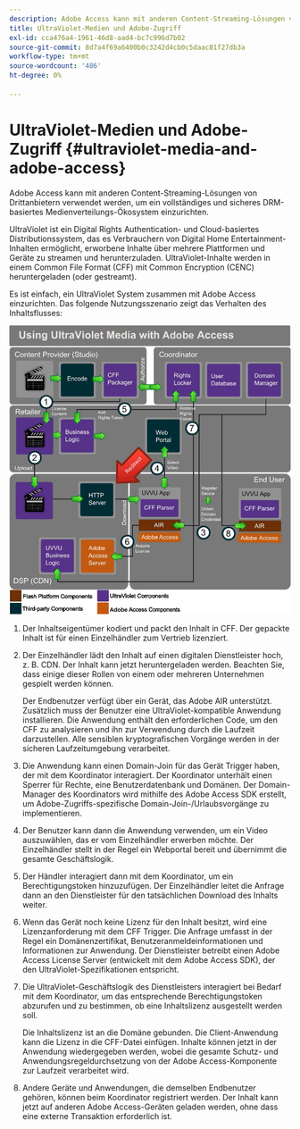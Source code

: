 ```yaml
---
description: Adobe Access kann mit anderen Content-Streaming-Lösungen von Drittanbietern verwendet werden, um ein vollständiges und sicheres DRM-basiertes Medienverteilungs-Ökosystem einzurichten.
title: UltraViolet-Medien und Adobe-Zugriff
exl-id: cca476a4-1961-46d8-aad4-bc7c996d7b02
source-git-commit: 8d7a4f69a6400b0c3242d4cb0c5daac81f27db3a
workflow-type: tm+mt
source-wordcount: '486'
ht-degree: 0%

---
```


# UltraViolet-Medien und Adobe-Zugriff {#ultraviolet-media-and-adobe-access}

Adobe Access kann mit anderen Content-Streaming-Lösungen von Drittanbietern verwendet werden, um ein vollständiges und sicheres DRM-basiertes Medienverteilungs-Ökosystem einzurichten.

UltraViolet ist ein Digital Rights Authentication- und Cloud-basiertes Distributionssystem, das es Verbrauchern von Digital Home Entertainment-Inhalten ermöglicht, erworbene Inhalte über mehrere Plattformen und Geräte zu streamen und herunterzuladen. UltraViolet-Inhalte werden in einem Common File Format (CFF) mit Common Encryption (CENC) heruntergeladen (oder gestreamt).

Es ist einfach, ein UltraViolet System zusammen mit Adobe Access einzurichten. Das folgende Nutzungsszenario zeigt das Verhalten des Inhaltsflusses:

<!--<a id="fig_cxy_dc2_44"></a>-->

![](assets/AdobeUV_web.png)

1. Der Inhaltseigentümer kodiert und packt den Inhalt in CFF. Der gepackte Inhalt ist für einen Einzelhändler zum Vertrieb lizenziert.
1. Der Einzelhändler lädt den Inhalt auf einen digitalen Dienstleister hoch, z. B. CDN. Der Inhalt kann jetzt heruntergeladen werden. Beachten Sie, dass einige dieser Rollen von einem oder mehreren Unternehmen gespielt werden können.

   Der Endbenutzer verfügt über ein Gerät, das Adobe AIR unterstützt. Zusätzlich muss der Benutzer eine UltraViolet-kompatible Anwendung installieren. Die Anwendung enthält den erforderlichen Code, um den CFF zu analysieren und ihn zur Verwendung durch die Laufzeit darzustellen. Alle sensiblen kryptografischen Vorgänge werden in der sicheren Laufzeitumgebung verarbeitet.
1. Die Anwendung kann einen Domain-Join für das Gerät Trigger haben, der mit dem Koordinator interagiert. Der Koordinator unterhält einen Sperrer für Rechte, eine Benutzerdatenbank und Domänen. Der Domain-Manager des Koordinators wird mithilfe des Adobe Access SDK erstellt, um Adobe-Zugriffs-spezifische Domain-Join-/Urlaubsvorgänge zu implementieren.
1. Der Benutzer kann dann die Anwendung verwenden, um ein Video auszuwählen, das er vom Einzelhändler erwerben möchte. Der Einzelhändler stellt in der Regel ein Webportal bereit und übernimmt die gesamte Geschäftslogik.
1. Der Händler interagiert dann mit dem Koordinator, um ein Berechtigungstoken hinzuzufügen. Der Einzelhändler leitet die Anfrage dann an den Dienstleister für den tatsächlichen Download des Inhalts weiter.
1. Wenn das Gerät noch keine Lizenz für den Inhalt besitzt, wird eine Lizenzanforderung mit dem CFF Trigger. Die Anfrage umfasst in der Regel ein Domänenzertifikat, Benutzeranmeldeinformationen und Informationen zur Anwendung. Der Dienstleister betreibt einen Adobe Access License Server (entwickelt mit dem Adobe Access SDK), der den UltraViolet-Spezifikationen entspricht.
1. Die UltraViolet-Geschäftslogik des Dienstleisters interagiert bei Bedarf mit dem Koordinator, um das entsprechende Berechtigungstoken abzurufen und zu bestimmen, ob eine Inhaltslizenz ausgestellt werden soll.

   Die Inhaltslizenz ist an die Domäne gebunden. Die Client-Anwendung kann die Lizenz in die CFF-Datei einfügen. Inhalte können jetzt in der Anwendung wiedergegeben werden, wobei die gesamte Schutz- und Anwendungsregeldurchsetzung von der Adobe Access-Komponente zur Laufzeit verarbeitet wird.
1. Andere Geräte und Anwendungen, die demselben Endbenutzer gehören, können beim Koordinator registriert werden. Der Inhalt kann jetzt auf anderen Adobe Access-Geräten geladen werden, ohne dass eine externe Transaktion erforderlich ist.
